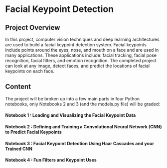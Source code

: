 # Facial Keypoint Detection

## Project Overview
In this project, computer vision techniques and deep learning architectures are used to build a facial keypoint detection system. 
Facial keypoints include points around the eyes, nose, and mouth on a face and are used in many applications. 
These applications include: facial tracking, facial pose recognition, facial filters, and emotion recognition. 
The completed project can look at any image, detect faces, and predict the locations of facial keypoints on each face.

## Content
The project will be broken up into a few main parts in four Python notebooks, only Notebooks 2 and 3 (and the models.py file) will be graded:

#### Notebook 1 : Loading and Visualizing the Facial Keypoint Data

#### Notebook 2 : Defining and Training a Convolutional Neural Network (CNN) to Predict Facial Keypoints

#### Notebook 3 : Facial Keypoint Detection Using Haar Cascades and your Trained CNN

#### Notebook 4 : Fun Filters and Keypoint Uses

